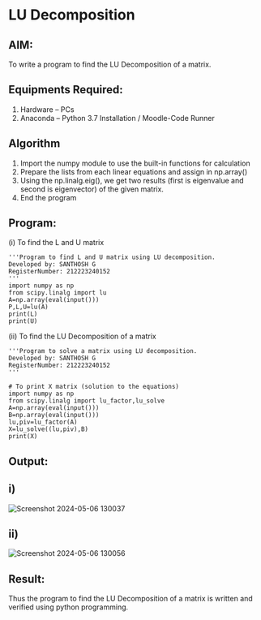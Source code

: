 # LU Decomposition 

## AIM:
To write a program to find the LU Decomposition of a matrix.

## Equipments Required:
1. Hardware – PCs
2. Anaconda – Python 3.7 Installation / Moodle-Code Runner

## Algorithm
1. Import the numpy module to use the built-in functions for calculation
2. Prepare the lists from each linear equations and assign in np.array()
3. Using the np.linalg.eig(), we get two results (first is eigenvalue and second is eigenvector) of the given matrix.
4. End the program

## Program:
(i) To find the L and U matrix
```
'''Program to find L and U matrix using LU decomposition.
Developed by: SANTHOSH G
RegisterNumber: 212223240152
'''
import numpy as np
from scipy.linalg import lu
A=np.array(eval(input()))
P,L,U=lu(A)
print(L)
print(U)
```
(ii) To find the LU Decomposition of a matrix
```
'''Program to solve a matrix using LU decomposition.
Developed by: SANTHOSH G
RegisterNumber: 212223240152
'''

# To print X matrix (solution to the equations)
import numpy as np
from scipy.linalg import lu_factor,lu_solve
A=np.array(eval(input()))
B=np.array(eval(input()))
lu,piv=lu_factor(A)
X=lu_solve((lu,piv),B)
print(X)

```

## Output:
## i)
![Screenshot 2024-05-06 130037](https://github.com/GSanthosh007/LU-Decomposition/assets/147527586/b281658a-5ae5-4654-a4fa-7eeccaa6227a)
## ii)
![Screenshot 2024-05-06 130056](https://github.com/GSanthosh007/LU-Decomposition/assets/147527586/24272cf7-ed65-4573-aca8-02c9c3f3c75d)



## Result:
Thus the program to find the LU Decomposition of a matrix is written and verified using python programming.

